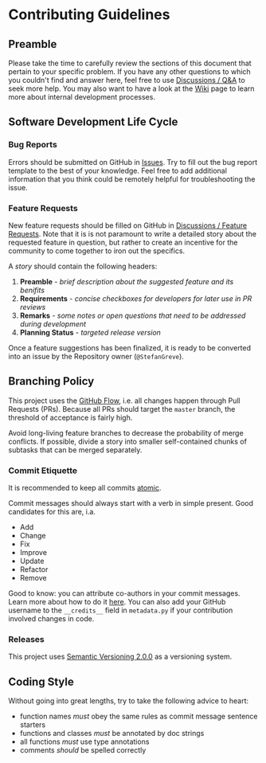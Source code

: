 # Contributing Guidelines

## Preamble

Please take the time to carefully review the sections of this document that pertain
to your specific problem. If you have any other questions to which you couldn't find
and answer here, feel free to use [Discussions / Q&A](https://github.com/Advanced-Systems/anonpy/discussions/categories/q-a)
to seek more help. You may also want to have a look at the [Wiki](https://github.com/Advanced-Systems/anonpy/wiki)
page to learn more about internal development processes.

## Software Development Life Cycle

### Bug Reports

Errors should be submitted on GitHub in [Issues](https://github.com/Advanced-Systems/anonpy/issues).
Try to fill out the bug report template to the best of your knowledge.
Feel free to add additional information that you think could be remotely helpful
for troubleshooting the issue.

### Feature Requests

New feature requests should be filled on GitHub in [Discussions / Feature Requests](https://github.com/Advanced-Systems/anonpy/discussions/categories/feature-requests).
Note that it is is not paramount to write a detailed story about the requested
feature in question, but rather to create an incentive for the community to come
together to iron out the specifics.

A *story* should contain the following headers:

1. **Preamble** - *brief description about the suggested feature and its benifits*
2. **Requirements** - *concise checkboxes for developers for later use in PR reviews*
3. **Remarks** - *some notes or open questions that need to be addressed during development*
4. **Planning Status** - *targeted release version*

Once a feature suggestions has been finalized, it is ready to be converted into
an issue by the Repository owner (`@StefanGreve`).

## Branching Policy

This project uses the [GitHub Flow](https://guides.github.com/introduction/flow/index.html),
i.e. all changes happen through Pull Requests (PRs). Because all PRs should target
the `master` branch, the threshold of acceptance is fairly high.

Avoid long-living feature branches to decrease the probability of merge conflicts.
If possible, divide a story into smaller self-contained chunks of subtasks that
can be merged separately.

### Commit Etiquette

It is recommended to keep all commits [atomic](https://en.wikipedia.org/wiki/Atomic_commit).

Commit messages should always start with a verb in simple present. Good candidates
for this are, i.a.

- Add
- Change
- Fix
- Improve
- Update
- Refactor
- Remove

Good to know: you can attribute co-authors in your commit messages. Learn more about
how to do it [here](https://docs.github.com/en/pull-requests/committing-changes-to-your-project/creating-and-editing-commits/creating-a-commit-with-multiple-authors). You can also add your GitHub username
to the `__credits__` field in `metadata.py` if your contribution involved changes
in code.

### Releases

This project uses [Semantic Versioning 2.0.0](https://semver.org/) as a versioning
system.

## Coding Style

Without going into great lengths, try to take the following advice to heart:

- function names *must* obey the same rules as commit message sentence starters
- functions and classes *must* be annotated by doc strings
- all functions *must* use type annotations
- comments *should* be spelled correctly
